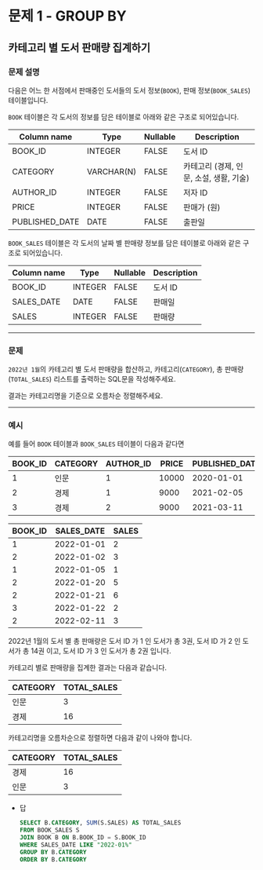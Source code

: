 # 문제 1 - GROUP BY

## 카테고리 별 도서 판매량 집계하기

### **문제 설명**

다음은 어느 한 서점에서 판매중인 도서들의 도서 정보(`BOOK`), 판매 정보(`BOOK_SALES`) 테이블입니다.

`BOOK` 테이블은 각 도서의 정보를 담은 테이블로 아래와 같은 구조로 되어있습니다.

| Column name | Type | Nullable | Description |
| --- | --- | --- | --- |
| BOOK_ID | INTEGER | FALSE | 도서 ID |
| CATEGORY | VARCHAR(N) | FALSE | 카테고리 (경제, 인문, 소설, 생활, 기술) |
| AUTHOR_ID | INTEGER | FALSE | 저자 ID |
| PRICE | INTEGER | FALSE | 판매가 (원) |
| PUBLISHED_DATE | DATE | FALSE | 출판일 |

`BOOK_SALES` 테이블은 각 도서의 날짜 별 판매량 정보를 담은 테이블로 아래와 같은 구조로 되어있습니다.

| Column name | Type | Nullable | Description |
| --- | --- | --- | --- |
| BOOK_ID | INTEGER | FALSE | 도서 ID |
| SALES_DATE | DATE | FALSE | 판매일 |
| SALES | INTEGER | FALSE | 판매량 |

---

### 문제

`2022년 1월`의 카테고리 별 도서 판매량을 합산하고, 카테고리(`CATEGORY`), 총 판매량(`TOTAL_SALES`) 리스트를 출력하는 SQL문을 작성해주세요.

결과는 카테고리명을 기준으로 오름차순 정렬해주세요.

---

### 예시

예를 들어 `BOOK` 테이블과 `BOOK_SALES` 테이블이 다음과 같다면

| BOOK_ID | CATEGORY | AUTHOR_ID | PRICE | PUBLISHED_DATE |
| --- | --- | --- | --- | --- |
| 1 | 인문 | 1 | 10000 | 2020-01-01 |
| 2 | 경제 | 1 | 9000 | 2021-02-05 |
| 3 | 경제 | 2 | 9000 | 2021-03-11 |

| BOOK_ID | SALES_DATE | SALES |
| --- | --- | --- |
| 1 | 2022-01-01 | 2 |
| 2 | 2022-01-02 | 3 |
| 1 | 2022-01-05 | 1 |
| 2 | 2022-01-20 | 5 |
| 2 | 2022-01-21 | 6 |
| 3 | 2022-01-22 | 2 |
| 2 | 2022-02-11 | 3 |

2022년 1월의 도서 별 총 판매량은 도서 ID 가 1 인 도서가 총 3권, 도서 ID 가 2 인 도서가 총 14권 이고, 도서 ID 가 3 인 도서가 총 2권 입니다.

카테고리 별로 판매량을 집계한 결과는 다음과 같습니다.

| CATEGORY | TOTAL_SALES |
| --- | --- |
| 인문 | 3 |
| 경제 | 16 |

카테고리명을 오름차순으로 정렬하면 다음과 같이 나와야 합니다.

| CATEGORY | TOTAL_SALES |
| --- | --- |
| 경제 | 16 |
| 인문 | 3 |

- 답
    
    ```sql
    SELECT B.CATEGORY, SUM(S.SALES) AS TOTAL_SALES
    FROM BOOK_SALES S
    JOIN BOOK B ON B.BOOK_ID = S.BOOK_ID
    WHERE SALES_DATE LIKE "2022-01%"
    GROUP BY B.CATEGORY
    ORDER BY B.CATEGORY
    ```